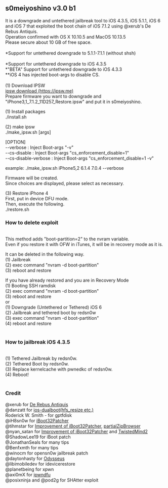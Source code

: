 <h2>s0meiyoshino v3.0 b1</h2>
It is a downgrade and untethered jailbreak tool to iOS 4.3.5, iOS 5.1.1, iOS 6 and iOS 7 that exploited the boot chain of iOS 7.1.2 using @xerub's De Rebus Antiquis.<br/>
Operation confirmed with OS X 10.10.5 and MacOS 10.13.5</br>
Please secure about 10 GB of free space.<br/>
<br/>
*Support for untethered downgrade to 5.1.1-7.1.1 (without shsh)<br/>
<br/>
*Support for untethered downgrade to iOS 4.3.5<br/>
*"BETA" Support for untethered downgrade to iOS 4.3.3<br/>
**iOS 4 has injected boot-args to disable CS.<br/>
<br/>
(1) Download IPSW<br/>
<a href="https://ipsw.me">ipsw download (https://ipsw.me)</a><br/>
Prepare firmware you want to downgrade and "iPhone3,1_7.1.2_11D257_Restore.ipsw" and put it in s0meiyoshino.<br/>

(1) Install packages<br/>
./install.sh<br/>

(2) make ipsw<br/>
./make_ipsw.sh <device model> <downgrade-iOS> <base-iOS> [args]<br/>

[OPTION]<br/>
--verbose                 : Inject Boot-args "-v"<br/>
--cs-disable              : Inject Boot-args "cs_enforcement_disable=1"<br/>
--cs-disable-verbose      : Inject Boot-args "cs_enforcement_disable=1 -v"<br/>

example: ./make_ipsw.sh iPhone5,2 6.1.4 7.0.4 --verbose<br/>

Firmware will be created.<br/>
Since choices are displayed, please select as necessary.<br/>

(3) Restore iPhone 4<br/>
First, put in device DFU mode.<br/>
Then, execute the following.<br/>
./restore.sh<br/>

<h3>How to delete exploit</h3><br/>
This method adds "boot-partition=2" to the nvram variable.<br/>
Even if you restore it with OFW in iTunes, it will be in recovery mode as it is.<br/>

It can be deleted in the following way.<br/>
(1) Jailbreak<br/>
(2) exec command "nvram -d boot-partition"<br/>
(3) reboot and restore<br/>

If you have already restored and you are in Recovery Mode<br/>
(1) Booting SSH ramdisk<br/>
(2) exec command "nvram -d boot-partition"<br/>
(3) reboot and restore<br/>
or<br/>
(1) Downgrade (Untethered or Tethered) iOS 6<br/>
(2) Jailbreak and tethered boot by redsn0w<br/>
(3) exec command "nvram -d boot-partition"<br/>
(4) reboot and restore<br/>
<br/>
<h3>How to jailbreak iOS 4.3.5</h3><br/>
(1) Tethered Jailbreak by redsn0w.<br/>
(2) Tethered Boot by redsn0w.<br/>
(3) Replace kernelcache with pwnedkc of redsn0w.<br/>
(4) Reboot!<br/>
<br/>
<h3>Credit</h3>
@xerub for <a href="https://xerub.github.io/ios/iboot/2018/05/10/de-rebus-antiquis.html">De Rebus Antiquis</a><br/>
@danzatt for <a href="https://github.com/danzatt/ios-dualboot">ios-dualboot(hfs_resize etc.)</a><br/>
Roderick W. Smith - for gptfdisk<br/>
@iH8sn0w for <a href="https://github.com/iH8sn0w/iBoot32Patcher">iBoot32Patcher</a><br/>
@tihmstar for <a href="https://github.com/tihmstar/iBoot32Patcher">Improvement of iBoot32Patcher</a>, <a href="https://github.com/tihmstar/partialZipBrowser">partialZipBrowser</a><br/>
@nyan_satan for <a href="https://github.com/NyanSatan/iBoot32Patcher">Improvement of iBoot32Patcher</a> and <a href="https://github.com/NyanSatan/TwistedMind2">TwistedMind2</a><br/>
@ShadowLee19 for iBoot patch<br/>
@JonathanSeals for many tips<br/>
@Benfxmth for many tips<br/>
@winocm for opensn0w jailbreak patch<br/>
@daytonhasty for <a href="https://dayt0n.com/articles/Odysseus/">Odysseus</a><br/>
@libimobiledev for idevicerestore<br/>
@planetbeing for xpwn<br/>
@axi0mX for <a href="https://github.com/axi0mX/ipwndfu">ipwndfu</a><br/>
@posixninja and @pod2g for SHAtter exploit<br/>
<br/>